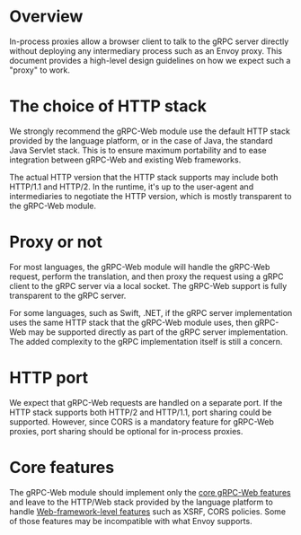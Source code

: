 # Overview

In-process proxies allow a browser client to talk to the gRPC server directly without deploying any intermediary process
such as an Envoy proxy. This document provides a high-level design guidelines on how we expect such a "proxy" to work.

# The choice of HTTP stack

We strongly recommend the gRPC-Web module use the default HTTP stack provided by the language platform, or in the case of Java,
the standard Java Servlet stack. This is to ensure maximum portability and to ease integration between gRPC-Web and existing Web
frameworks.

The actual HTTP version that the HTTP stack supports may include both HTTP/1.1 and HTTP/2. In the runtime, it's up to the user-agent and 
intermediaries to negotiate the HTTP version, which is mostly transparent to the gRPC-Web module.

# Proxy or not

For most languages, the gRPC-Web module will handle the gRPC-Web request, perform the translation, and then proxy the request using a gRPC client 
to the gRPC server via a local socket. The gRPC-Web support is fully transparent to the gRPC server.

For some languages, such as Swift, .NET, if the gRPC server implementation uses the same HTTP stack that the gRPC-Web module uses, then gRPC-Web may be supported 
directly as part of the gRPC server implementation. The added complexity to the gRPC implementation itself is still a concern.

# HTTP port

We expect that gRPC-Web requests are handled on a separate port. If the HTTP stack supports both HTTP/2 and HTTP/1.1, port sharing could be supported. 
However, since CORS is a mandatory feature for gRPC-Web proxies, port sharing should be optional for in-process proxies.

# Core features

The gRPC-Web module should implement only the [core gRPC-Web features](https://github.com/grpc/grpc/blob/master/doc/PROTOCOL-WEB.md) and leave to the HTTP/Web stack provided by the language platform to handle [Web-framework-level features](https://github.com/grpc/grpc-web/blob/master/BROWSER-FEATURES.md) such as XSRF, CORS policies. Some of those features may be incompatible with what Envoy supports.




